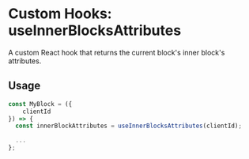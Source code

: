 # Custom Hooks: useInnerBlocksAttributes

A custom React hook that returns the current block's inner block's attributes.

## Usage

```jsx
const MyBlock = ({
	clientId
}) => {
  const innerBlockAttributes = useInnerBlocksAttributes(clientId);

  ...
};
```
